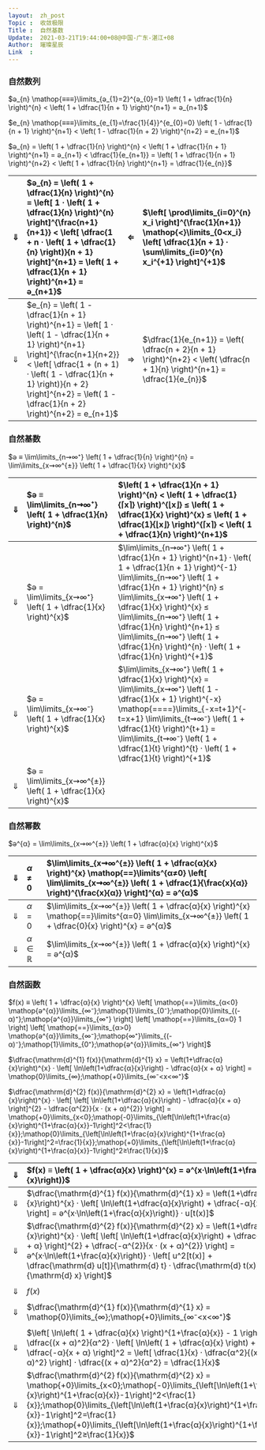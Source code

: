 ```yaml
---
layout:  zh_post
Topic :  收敛极限
Title :  自然基数
Update:  2021-03-21T19:44:00+08@中国-广东-湛江+08
Author:  璀璨星辰
Link  :
---
```


### 自然数列

$ә_{n} \mathop{≡≡≡}\limits_{ә_{1}=2}^{ә_{0}=1} \left( 1 + \dfrac{1}{n} \right)^{n} < \left( 1 + \dfrac{1}{n + 1} \right)^{n+1} = ә_{n+1}$

$e_{n} \mathop{≡≡≡}\limits_{e_{1}=\frac{1}{4}}^{e_{0}=0} \left( 1 - \dfrac{1}{n + 1} \right)^{n+1} < \left( 1 - \dfrac{1}{n + 2} \right)^{n+2} = e_{n+1}$

$ә_{n} = \left( 1 + \dfrac{1}{n} \right)^{n} < \left( 1 + \dfrac{1}{n + 1} \right)^{n+1} = ә_{n+1} < \dfrac{1}{e_{n+1}} = \left( 1 + \dfrac{1}{n + 1} \right)^{n+2} < \left( 1 + \dfrac{1}{n} \right)^{n+1} = \dfrac{1}{e_{n}}$

| $⇓$  | $ә_{n} = \left( 1 + \dfrac{1}{n} \right)^{n} = \left[ 1 · \left( 1 + \dfrac{1}{n} \right)^{n} \right]^{\frac{n+1}{n+1}} < \left[ \dfrac{1 + n · \left( 1 + \dfrac{1}{n} \right)}{n + 1} \right]^{n+1} = \left( 1 + \dfrac{1}{n + 1} \right)^{n+1} = ә_{n+1}$ | $⇐$  | $\left[ \prod\limits_{i=0}^{n} x_i \right]^{\frac{1}{n+1}} \mathop{<}\limits_{0<x_i} \left[ \dfrac{1}{n + 1} · \sum\limits_{i=0}^{n} x_i^{+1} \right]^{+1}$ |
| :--: | :----------------------------------------------------------- | :--: | :----------------------------------------------------------- |
| $⇓$  | $e_{n} = \left( 1 - \dfrac{1}{n + 1} \right)^{n+1} = \left[ 1 · \left( 1 - \dfrac{1}{n + 1} \right)^{n+1} \right]^{\frac{n+1}{n+2}} < \left[ \dfrac{1 + (n + 1) · \left( 1 - \dfrac{1}{n + 1} \right)}{n + 2} \right]^{n+2} = \left( 1 - \dfrac{1}{n + 2} \right)^{n+2} = e_{n+1}$ | $⇒$  | $\dfrac{1}{e_{n+1}} = \left( \dfrac{n + 2}{n + 1} \right)^{n+2} < \left( \dfrac{n + 1}{n} \right)^{n+1} = \dfrac{1}{e_{n}}$ |

### 自然基数

$ә ≡ \lim\limits_{n⇝∞⁺} \left( 1 + \dfrac{1}{n} \right)^{n} = \lim\limits_{x⇝∞^{±}} \left( 1 + \dfrac{1}{x} \right)^{x}$

| $⇓$  | $ә ≡ \lim\limits_{n⇝∞⁺} \left( 1 + \dfrac{1}{n} \right)^{n}$ | $\left( 1 + \dfrac{1}{n + 1} \right)^{n} < \left( 1 + \dfrac{1}{⌈x⌉} \right)^{⌊x⌋} ≤ \left( 1 + \dfrac{1}{x} \right)^{x} ≤ \left( 1 + \dfrac{1}{⌊x⌋} \right)^{⌈x⌉} < \left( 1 + \dfrac{1}{n} \right)^{n+1}$ |
| :--: | :----------------------------------------------------------- | :----------------------------------------------------------- |
| $⇓$  | $ә = \lim\limits_{x⇝∞⁺} \left( 1 + \dfrac{1}{x} \right)^{x}$ | $\lim\limits_{n⇝∞⁺} \left( 1 + \dfrac{1}{n + 1} \right)^{n+1} · \left( 1 + \dfrac{1}{n + 1} \right)^{-1} \lim\limits_{n⇝∞⁺} \left( 1 + \dfrac{1}{n + 1} \right)^{n} ≤ \lim\limits_{x⇝∞⁺} \left( 1 + \dfrac{1}{x} \right)^{x} ≤ \lim\limits_{n⇝∞⁺} \left( 1 + \dfrac{1}{n} \right)^{n+1} ≤ \lim\limits_{n⇝∞⁺} \left( 1 + \dfrac{1}{n} \right)^{n} · \left( 1 + \dfrac{1}{n} \right)^{+1}$ |
| $⇓$  | $ә = \lim\limits_{x⇝∞⁻} \left( 1 + \dfrac{1}{x} \right)^{x}$ | $\lim\limits_{x⇝∞⁺} \left( 1 + \dfrac{1}{x} \right)^{x} = \lim\limits_{x⇝∞⁺} \left( 1 - \dfrac{1}{x + 1} \right)^{-x} \mathop{====}\limits_{-x=t+1}^{-t=x+1} \lim\limits_{t⇝∞⁻} \left( 1 + \dfrac{1}{t} \right)^{t+1} = \lim\limits_{t⇝∞⁻} \left( 1 + \dfrac{1}{t} \right)^{t} · \left( 1 + \dfrac{1}{t} \right)^{+1}$ |
| $⇓$  | $ә = \lim\limits_{x⇝∞^{±}} \left( 1 + \dfrac{1}{x} \right)^{x}$ |                                                              |

### 自然幂数

$ә^{α} = \lim\limits_{x⇝∞^{±}} \left( 1 + \dfrac{α}{x} \right)^{x}$

| $⇓$  | $α ≠ 0$ | $\lim\limits_{x⇝∞^{±}} \left( 1 + \dfrac{α}{x} \right)^{x} \mathop{==}\limits^{α≠0} \left[ \lim\limits_{x⇝∞^{±}} \left( 1 + \dfrac{1}{\frac{x}{α}} \right)^{\frac{x}{α}} \right]^{α} = ә^{α}$ |
| :--: | :------ | :----------------------------------------------------------- |
| $⇓$  | $α = 0$ | $\lim\limits_{x⇝∞^{±}} \left( 1 + \dfrac{α}{x} \right)^{x} \mathop{==}\limits^{α=0} \lim\limits_{x⇝∞^{±}} \left( 1 + \dfrac{0}{x} \right)^{x} = ә^{α}$ |
| $⇓$  | $α∈ℝ$   | $\lim\limits_{x⇝∞^{±}} \left( 1 + \dfrac{α}{x} \right)^{x} = ә^{α}$ |

### 自然函数

$f(x) ≡ \left( 1 + \dfrac{α}{x} \right)^{x} \left[ \mathop{==}\limits_{α<0} \mathop{ә^{α}}\limits_{∞⁻};\mathop{1}\limits_{0⁻};\mathop{0}\limits_{(-α)⁺};\mathop{ә^{α}}\limits_{∞⁺} \right] \left[ \mathop{==}\limits_{α=0} 1 \right] \left[ \mathop{==}\limits_{α>0} \mathop{ә^{α}}\limits_{∞⁻};\mathop{∞⁺}\limits_{(-α)⁻};\mathop{1}\limits_{0⁺};\mathop{ә^{α}}\limits_{∞⁺} \right]$

$\dfrac{\mathrm{d}^{1} f(x)}{\mathrm{d}^{1} x} = \left(1+\dfrac{α}{x}\right)^{x} · \left[ \ln\left(1+\dfrac{α}{x}\right) - \dfrac{α}{x + α} \right] = \mathop{0}\limits_{∞};\mathop{+0}\limits_{∞⁻<x<∞⁺}$

$\dfrac{\mathrm{d}^{2} f(x)}{\mathrm{d}^{2} x} = \left(1+\dfrac{α}{x}\right)^{x} · \left[ \left[ \ln\left(1+\dfrac{α}{x}\right) - \dfrac{α}{x + α} \right]^{2} - \dfrac{α^{2}}{x · (x + α)^{2}} \right] = \mathop{+0}\limits_{x<0};\mathop{-0}\limits_{\left[\ln\left(1+\frac{α}{x}\right)^{1+\frac{α}{x}}-1\right]^2<\frac{1}{x}};\mathop{0}\limits_{\left[\ln\left(1+\frac{α}{x}\right)^{1+\frac{α}{x}}-1\right]^2=\frac{1}{x}};\mathop{+0}\limits_{\left[\ln\left(1+\frac{α}{x}\right)^{1+\frac{α}{x}}-1\right]^2≥\frac{1}{x}}$

| $⇓$  | $f(x) ≡ \left( 1 + \dfrac{α}{x} \right)^{x} = ә^{x·\ln\left(1+\frac{α}{x}\right)}$ | $⇒$  | $u[t(x)] \mathop{≡≡≡≡≡}\limits_{x·(x + α)>0}^{t=\frac{α}{x}>-1} \ln\left( 1 + \dfrac{α}{x} \right) + x · \dfrac{1}{1 + \dfrac{α}{x}} · \dfrac{-α}{x^2} = \ln(1 + t) + \dfrac{-t}{1 + t} ≥ \mathop{0}\limits_{u[0]}$ |
| :--: | :----------------------------------------------------------- | :--: | :----------------------------------------------------------- |
| $⇓$  | $\dfrac{\mathrm{d}^{1} f(x)}{\mathrm{d}^{1} x} = \left(1+\dfrac{α}{x}\right)^{x} · \left[ \ln\left(1+\dfrac{α}{x}\right) + \dfrac{-α}{x + α} \right] = ә^{x·\ln\left(1+\frac{α}{x}\right)} · u[t(x)]$ | $⇒$  | $\dfrac{\mathrm{d} u[t]}{\mathrm{d} t} = \dfrac{1}{1 + t} + \dfrac{-1}{1 + t} + \dfrac{t}{(1 + t)^2} = \dfrac{t}{(1 + t)^2} = \mathop{-0}\limits_{-1<t<0};\mathop{0}\limits_{t=0};\mathop{+0}\limits_{t>0}$ |
| $⇓$  | $\dfrac{\mathrm{d}^{2} f(x)}{\mathrm{d}^{2} x} = \left(1+\dfrac{α}{x}\right)^{x} · \left[ \left[ \ln\left(1+\dfrac{α}{x}\right) + \dfrac{-α}{x + α} \right]^{2} + \dfrac{-α^{2}}{x · (x + α)^{2}} \right] = ә^{x·\ln\left(1+\frac{α}{x}\right)} · \left[ u^2[t(x)] + \dfrac{\mathrm{d} u[t]}{\mathrm{d} t} · \dfrac{\mathrm{d} t(x)}{\mathrm{d} x} \right]$ | $⇒$  | $\dfrac{\mathrm{d} u[t]}{\mathrm{d} t} · \dfrac{\mathrm{d} t(x)}{\mathrm{d} x} = \dfrac{t}{(1 + t)^2} · \dfrac{-α}{x^2} = \dfrac{t^2}{(1 + t)^2} · \dfrac{-1}{x} = \mathop{+0}\limits_{x<0};\mathop{∞⁺}\limits_{x=0⁻};\mathop{∞⁻}\limits_{x=0⁺};\mathop{-0}\limits_{x>0}$ |
|      |                                                              |      |                                                              |
| $⇓$  | $f(x)$                                                       | $⇐$  |                                                              |
|      |                                                              |      |                                                              |
| $⇓$  | $\dfrac{\mathrm{d}^{1} f(x)}{\mathrm{d}^{1} x} = \mathop{0}\limits_{∞};\mathop{+0}\limits_{∞⁻<x<∞⁺}$ | $⇐$  | $u[0] \mathop{==}\limits_{x=∞}^{t=0} 0$                      |
|      |                                                              |      |                                                              |
| $⇓$  | $\left[ \ln\left( 1 + \dfrac{α}{x} \right)^{1+\frac{α}{x}} - 1 \right]^2 = \dfrac{(x + α)^2}{α^2} · \left[ \ln\left( 1 + \dfrac{α}{x} \right) + \dfrac{-α}{x + α} \right]^2 = \left[ \dfrac{1}{x} · \dfrac{α^2}{(x + α)^2} \right] · \dfrac{(x + α)^2}{α^2} = \dfrac{1}{x}$ | $⇐$  | $\dfrac{\mathrm{d}^2 f(x)}{\mathrm{d}^2 x} \mathop{==}\limits_{x>0} 0$ |
| $⇓$  | $\dfrac{\mathrm{d}^{2} f(x)}{\mathrm{d}^{2} x} = \mathop{+0}\limits_{x<0};\mathop{-0}\limits_{\left[\ln\left(1+\frac{α}{x}\right)^{1+\frac{α}{x}}-1\right]^2<\frac{1}{x}};\mathop{0}\limits_{\left[\ln\left(1+\frac{α}{x}\right)^{1+\frac{α}{x}}-1\right]^2=\frac{1}{x}};\mathop{+0}\limits_{\left[\ln\left(1+\frac{α}{x}\right)^{1+\frac{α}{x}}-1\right]^2≥\frac{1}{x}}$ |      |                                                              |

